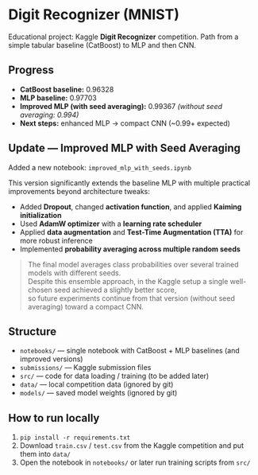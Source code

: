 # Digit Recognizer (MNIST)

Educational project: Kaggle **Digit Recognizer** competition. Path from a simple tabular baseline (CatBoost) to MLP and then CNN.


## Progress

- **CatBoost baseline:** 0.96328  
- **MLP baseline:** 0.97703  
- **Improved MLP (with seed averaging):** 0.99367 *(without seed averaging:  0.994)*
- **Next steps:** enhanced MLP → compact CNN (~0.99+ expected)


## Update — Improved MLP with Seed Averaging

Added a new notebook: `improved_mlp_with_seeds.ipynb`

This version significantly extends the baseline MLP with multiple practical improvements beyond architecture tweaks:

- Added **Dropout**, changed **activation function**, and applied **Kaiming initialization**
- Used **AdamW optimizer** with a **learning rate scheduler**
- Applied **data augmentation** and **Test-Time Augmentation (TTA)** for more robust inference
- Implemented **probability averaging across multiple random seeds**

> The final model averages class probabilities over several trained models with different seeds.  
> Despite this ensemble approach, in the Kaggle setup a single well-chosen seed achieved a slightly better score,  
> so future experiments continue from that version (without seed averaging) toward a compact CNN.


## Structure

- `notebooks/` — single notebook with CatBoost + MLP baselines (and improved versions)
- `submissions/` — Kaggle submission files
- `src/` — code for data loading / training (to be added later)
- `data/` — local competition data (ignored by git)
- `models/` — saved model weights (ignored by git)


## How to run locally

1. `pip install -r requirements.txt`  
2. Download `train.csv` / `test.csv` from the Kaggle competition and put them into `data/`  
3. Open the notebook in `notebooks/` or later run training scripts from `src/`
